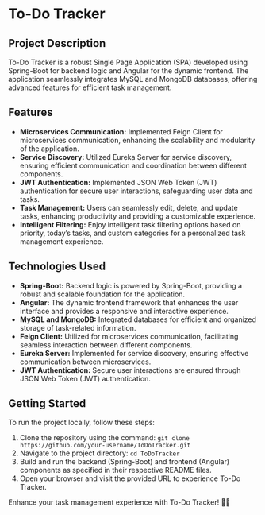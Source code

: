 # To-Do Tracker

## Project Description
To-Do Tracker is a robust Single Page Application (SPA) developed using Spring-Boot for backend logic and Angular for the dynamic frontend. The application seamlessly integrates MySQL and MongoDB databases, offering advanced features for efficient task management.

## Features
- **Microservices Communication:** Implemented Feign Client for microservices communication, enhancing the scalability and modularity of the application.
- **Service Discovery:** Utilized Eureka Server for service discovery, ensuring efficient communication and coordination between different components.
- **JWT Authentication:** Implemented JSON Web Token (JWT) authentication for secure user interactions, safeguarding user data and tasks.
- **Task Management:** Users can seamlessly edit, delete, and update tasks, enhancing productivity and providing a customizable experience.
- **Intelligent Filtering:** Enjoy intelligent task filtering options based on priority, today’s tasks, and custom categories for a personalized task management experience.

## Technologies Used
- **Spring-Boot:** Backend logic is powered by Spring-Boot, providing a robust and scalable foundation for the application.
- **Angular:** The dynamic frontend framework that enhances the user interface and provides a responsive and interactive experience.
- **MySQL and MongoDB:** Integrated databases for efficient and organized storage of task-related information.
- **Feign Client:** Utilized for microservices communication, facilitating seamless interaction between different components.
- **Eureka Server:** Implemented for service discovery, ensuring effective communication between microservices.
- **JWT Authentication:** Secure user interactions are ensured through JSON Web Token (JWT) authentication.

## Getting Started
To run the project locally, follow these steps:
1. Clone the repository using the command: `git clone https://github.com/your-username/ToDoTracker.git`
2. Navigate to the project directory: `cd ToDoTracker`
3. Build and run the backend (Spring-Boot) and frontend (Angular) components as specified in their respective README files.
4. Open your browser and visit the provided URL to experience To-Do Tracker.

Enhance your task management experience with To-Do Tracker! 🚀✅

